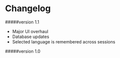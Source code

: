 Changelog
=========

#####version 1.1
- Major UI overhaul
- Database updates
- Selected language is remembered across sessions

#####version 1.0
